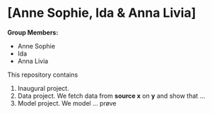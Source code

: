 # \[Anne Sophie, Ida & Anna Livia\]

**Group Members:**
- Anne Sophie
- Ida
- Anna Livia

This repository contains  
1. Inaugural project. 
2. Data project. We fetch data from **source x** on **y** and show that ...
3. Model project. We model ...
prøve